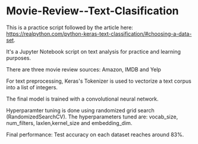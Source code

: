 # Movie-Review--Text-Clasification
This is a practice script followed by the article here: https://realpython.com/python-keras-text-classification/#choosing-a-data-set. 


It's a Jupyter Notebook script on text analysis for practice and learning purposes.

There are three movie review sources: Amazon, IMDB and Yelp

For text preprocessing, Keras's Tokenizer is used to vectorize a text corpus into a list of integers.

The final model is trained with a convolutional neural network. 

Hyperparamter tuning is done using randomized grid search (RandomizedSearchCV). The hyperparameters tuned are: vocab_size, num_filters, laxlen,kernel_size and embedding_dim.



Final performance:
Test accuracy on each dataset reaches around 83%. 



